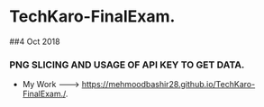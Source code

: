 # TechKaro-FinalExam.
##4 Oct 2018
### PNG SLICING AND USAGE OF API KEY TO GET DATA.
* My Work --->   https://mehmoodbashir28.github.io/TechKaro-FinalExam./.
